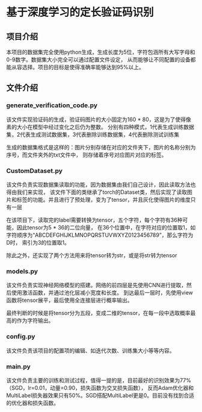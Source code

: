 # 基于深度学习的定长验证码识别
## 项目介绍
本项目的数据集完全使用python生成，生成长度为5位，字符包涵所有大写字母和0-9数字。数据集大小完全可以通过配置文件设定，
从而能够让不同配置的设备都能从容选择。项目的目标是使得准确率能够达到95%以上。
## 文件介绍
### generate_verification_code.py
该文件实现验证码的生成，验证码图片的大小固定为160 * 80，这是为了使得像素的大小在模型中经过变化之后仍为整数。
分别有四种模式，1代表生成训练数据集，2代表生成测试数据集，3代表删除训练数据集，4代表删除测试训练集

生成的数据集格式是这样的：图片分别存储在对应的文件夹下，图片的名称分别为序号，而文件夹外的txt文件中，
则存储着序号对应图片对应的标签。

### CustomDataset.py
该文件负责实现数据集读取的功能，因为数据集由我们自己设计，因此读取方法也得由我们来实现，
该文件下面的类继承了torch的Dataset类，然后实现了读取图片和标签的功能。并且进行了预处理，变为了tensor，并且灰化使得图片的维度只有一层

在该项目下，读取完的label需要转换为tensor，五个字符，每个字符有36种可能，因此tensor为5 * 36的二位向量，
在36个位置中，在字符对应的位置取1，如字符顺序为“ABCDEFGHIJKLMNOPQRSTUVWXYZ0123456789”，那么字符为D时，
索引为3的位置取1。

除此之外，还实现了两个方法用来将tensor转为str，或是将str转为tensor

### models.py
该文件负责实现神经网络模型的搭建。网络的前四层是先使用CNN进行提取，然后使用激活函数，并通过池化层减小宽度和长度。
到达最后一层时，先使用view函数将tensor展平，最后使用全连接层进行概率输出。

最终判断的时候是将tensor分为五段，变成二维的tensor，在每一段中选取概率最高的作为字符输出。

### config.py
该文件负责该项目的配置项的编辑、如迭代次数、训练集大小等等内容。

### __main__.py
该文件负责主要的训练和测试过程，值得一提的是，目前最好的识别效果为77%（SGD，lr=0.01，动量=0.90，损失函数为交叉损失函数），
反而Adam优化器和MultiLabel损失器效果只有50%。SGD搭配MultiLabel更是0。目前没有找到合适的优化器和损失函数。